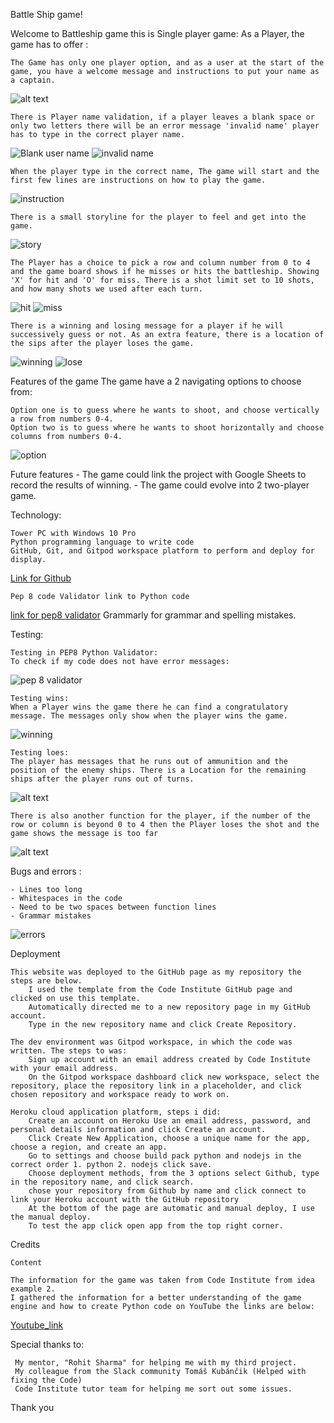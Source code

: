 Battle Ship game!


Welcome to Battleship game this is Single player game:
As a Player, the game has to offer : 

    The Game has only one player option, and as a user at the start of the game, you have a welcome message and instructions to put your name as a captain. 
![alt text](<assets/images/Welcome massage.png>)

    There is Player name validation, if a player leaves a blank space or only two letters there will be an error message 'invalid name' player has to type in the correct player name.
![Blank user name](<assets/images/blank user name.png>)
![invalid name](<assets/images/invalid user name.png>)

    When the player type in the correct name, The game will start and the first few lines are instructions on how to play the game.
![instruction](assets/images/instruction.png)

    There is a small storyline for the player to feel and get into the game.
![story](assets/images/story.png)
    
    The Player has a choice to pick a row and column number from 0 to 4 and the game board shows if he misses or hits the battleship. Showing 'X' for hit and 'O' for miss. There is a shot limit set to 10 shots, and how many shots we used after each turn.
![hit](assets/images/hit.png)
![miss](assets/images/miss.png)

    There is a winning and losing message for a player if he will successively guess or not. As an extra feature, there is a location of the sips after the player loses the game.
![winning](<assets/images/winnig massage.png>)
![lose](assets/images/lose.png)


Features of the game The game have a 2 navigating options to choose from:

    Option one is to guess where he wants to shoot, and choose vertically a row from numbers 0-4.
    Option two is to guess where he wants to shoot horizontally and choose columns from numbers 0-4.
![option](assets/images/options.png)

Future features
    - The game could link the project with Google Sheets to record the results of winning.
    - The game could evolve into 2 two-player game.

Technology:

    Tower PC with Windows 10 Pro
    Python programming language to write code
    GitHub, Git, and Gitpod workspace platform to perform and deploy for display.
[Link for Github](https://github.com/Cinula)

    Pep 8 code Validator link to Python code
[link for pep8 validator](https://pep8ci.herokuapp.com/)
    Grammarly for grammar and spelling mistakes.

Testing:

    Testing in PEP8 Python Validator:
    To check if my code does not have error messages:
![pep 8 validator](<assets/images/pep8 validator.png>)

    Testing wins:
    When a Player wins the game there he can find a congratulatory message. The messages only show when the player wins the game.
![winning](<assets/images/winnig massage.png>)

    Testing loes:
    The player has messages that he runs out of ammunition and the position of the enemy ships. There is a Location for the remaining ships after the player runs out of turns.
![alt text](assets/images/lose.png)

    There is also another function for the player, if the number of the row or column is beyond 0 to 4 then the Player loses the shot and the game shows the message is too far 
![alt text](assets/images/toofar.png)

Bugs and errors :

    - Lines too long 
    - Whitespaces in the code 
    - Need to be two spaces between function lines
    - Grammar mistakes
![errors](assets/images/errors.png)


Deployment

    This website was deployed to the GitHub page as my repository the steps are below.
        I used the template from the Code Institute GitHub page and clicked on use this template.
        Automatically directed me to a new repository page in my GitHub account. 
        Type in the new repository name and click Create Repository.

    The dev environment was Gitpod workspace, in which the code was written. The steps to was:
        Sign up account with an email address created by Code Institute with your email address.
        On the Gitpod workspace dashboard click new workspace, select the repository, place the repository link in a placeholder, and click chosen repository and workspace ready to work on. 

    Heroku cloud application platform, steps i did:
        Create an account on Heroku Use an email address, password, and personal details information and click Create an account. 
        Click Create New Application, choose a unique name for the app, choose a region, and create an app.
        Go to settings and choose build pack python and nodejs in the correct order 1. python 2. nodejs click save.
        Choose deployment methods, from the 3 options select Github, type in the repository name, and click search. 
        chose your repository from Github by name and click connect to link your Heroku account with the GitHub repository
        At the bottom of the page are automatic and manual deploy, I use the manual deploy.
        To test the app click open app from the top right corner.

Credits
    
    Content

    The information for the game was taken from Code Institute from idea example 2.
    I gathered the information for a better understanding of the game engine and how to create Python code on YouTube the links are below:
[Youtube_link](https://www.youtube.com/watch?v=tF1WRCrd_HQ&t=124s)


 Special thanks to:

     My mentor, "Rohit Sharma" for helping me with my third project.
     My colleague from the Slack community Tomáš Kubánčik (Helped with fixing the Code)
     Code Institute tutor team for helping me sort out some issues. 

Thank you